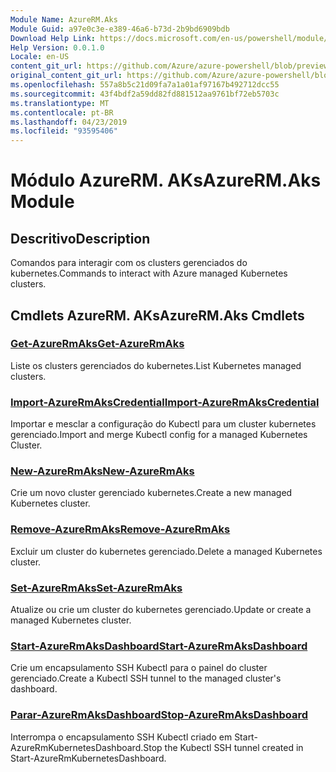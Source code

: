 ```yaml
---
Module Name: AzureRM.Aks
Module Guid: a97e0c3e-e389-46a6-b73d-2b9bd6909bdb
Download Help Link: https://docs.microsoft.com/en-us/powershell/module/azurerm.aks
Help Version: 0.0.1.0
Locale: en-US
content_git_url: https://github.com/Azure/azure-powershell/blob/preview/src/ResourceManager/Aks/Commands.Aks/help/AzureRM.Aks.md
original_content_git_url: https://github.com/Azure/azure-powershell/blob/preview/src/ResourceManager/Aks/Commands.Aks/help/AzureRM.Aks.md
ms.openlocfilehash: 557a8b5c21d09fa7a1a01af97167b492712dcc55
ms.sourcegitcommit: 43f4bdf2a59dd82fd881512aa9761bf72eb5703c
ms.translationtype: MT
ms.contentlocale: pt-BR
ms.lasthandoff: 04/23/2019
ms.locfileid: "93595406"
---
```

# <span data-ttu-id="dfa35-101">Módulo AzureRM. AKs</span><span class="sxs-lookup"><span data-stu-id="dfa35-101">AzureRM.Aks Module</span></span>
## <span data-ttu-id="dfa35-102">Descritivo</span><span class="sxs-lookup"><span data-stu-id="dfa35-102">Description</span></span>
<span data-ttu-id="dfa35-103">Comandos para interagir com os clusters gerenciados do kubernetes.</span><span class="sxs-lookup"><span data-stu-id="dfa35-103">Commands to interact with Azure managed Kubernetes clusters.</span></span>

## <span data-ttu-id="dfa35-104">Cmdlets AzureRM. AKs</span><span class="sxs-lookup"><span data-stu-id="dfa35-104">AzureRM.Aks Cmdlets</span></span>
### [<span data-ttu-id="dfa35-105">Get-AzureRmAks</span><span class="sxs-lookup"><span data-stu-id="dfa35-105">Get-AzureRmAks</span></span>](Get-AzureRmAks.md)
<span data-ttu-id="dfa35-106">Liste os clusters gerenciados do kubernetes.</span><span class="sxs-lookup"><span data-stu-id="dfa35-106">List Kubernetes managed clusters.</span></span>

### [<span data-ttu-id="dfa35-107">Import-AzureRmAksCredential</span><span class="sxs-lookup"><span data-stu-id="dfa35-107">Import-AzureRmAksCredential</span></span>](Import-AzureRmAksCredential.md)
<span data-ttu-id="dfa35-108">Importar e mesclar a configuração do Kubectl para um cluster kubernetes gerenciado.</span><span class="sxs-lookup"><span data-stu-id="dfa35-108">Import and merge Kubectl config for a managed Kubernetes Cluster.</span></span>

### [<span data-ttu-id="dfa35-109">New-AzureRmAks</span><span class="sxs-lookup"><span data-stu-id="dfa35-109">New-AzureRmAks</span></span>](New-AzureRmAks.md)
<span data-ttu-id="dfa35-110">Crie um novo cluster gerenciado kubernetes.</span><span class="sxs-lookup"><span data-stu-id="dfa35-110">Create a new managed Kubernetes cluster.</span></span>

### [<span data-ttu-id="dfa35-111">Remove-AzureRmAks</span><span class="sxs-lookup"><span data-stu-id="dfa35-111">Remove-AzureRmAks</span></span>](Remove-AzureRmAks.md)
<span data-ttu-id="dfa35-112">Excluir um cluster do kubernetes gerenciado.</span><span class="sxs-lookup"><span data-stu-id="dfa35-112">Delete a managed Kubernetes cluster.</span></span>

### [<span data-ttu-id="dfa35-113">Set-AzureRmAks</span><span class="sxs-lookup"><span data-stu-id="dfa35-113">Set-AzureRmAks</span></span>](Set-AzureRmAks.md)
<span data-ttu-id="dfa35-114">Atualize ou crie um cluster do kubernetes gerenciado.</span><span class="sxs-lookup"><span data-stu-id="dfa35-114">Update or create a managed Kubernetes cluster.</span></span>

### [<span data-ttu-id="dfa35-115">Start-AzureRmAksDashboard</span><span class="sxs-lookup"><span data-stu-id="dfa35-115">Start-AzureRmAksDashboard</span></span>](Start-AzureRmAksDashboard.md)
<span data-ttu-id="dfa35-116">Crie um encapsulamento SSH Kubectl para o painel do cluster gerenciado.</span><span class="sxs-lookup"><span data-stu-id="dfa35-116">Create a Kubectl SSH tunnel to the managed cluster's dashboard.</span></span>

### [<span data-ttu-id="dfa35-117">Parar-AzureRmAksDashboard</span><span class="sxs-lookup"><span data-stu-id="dfa35-117">Stop-AzureRmAksDashboard</span></span>](Stop-AzureRmAksDashboard.md)
<span data-ttu-id="dfa35-118">Interrompa o encapsulamento SSH Kubectl criado em Start-AzureRmKubernetesDashboard.</span><span class="sxs-lookup"><span data-stu-id="dfa35-118">Stop the Kubectl SSH tunnel created in Start-AzureRmKubernetesDashboard.</span></span>

